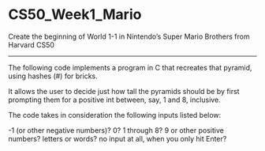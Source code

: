 # CS50_Week1_Mario

Create the beginning of World 1-1 in Nintendo’s Super Mario Brothers from Harvard CS50
______________________________________________________________________________________

The following code implements a program in C that recreates that pyramid, using hashes (#) for bricks.

It allows the user to decide just how tall the pyramids should be by first prompting them for a positive int between, say, 1 and 8, inclusive.

The code takes in consideration the following inputs listed below:

-1 (or other negative numbers)?
0?
1 through 8?
9 or other positive numbers?
letters or words?
no input at all, when you only hit Enter?
